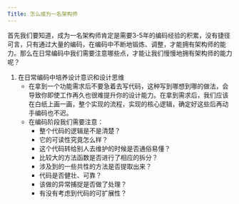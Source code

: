 ```yaml
---
Title: 怎么成为一名架构师
---
```


首先我们要知道，成为一名架构师肯定是需要3-5年的编码经验的积累，没有捷径可言，只有通过大量的编码，在编码中不断地锻炼、调整，才能拥有架构师的能力。那么在日常编码中我们需要注意哪些点，才能让我们慢慢地拥有架构师的能力呢？

1. 在日常编码中培养设计意识和设计思维
   * 在拿到一个功能需求后不要急着去写代码，这种写到哪想到哪的做法，会导致你即使工作再久也很难提升你的设计能力。在拿到需求后，我们应该在白纸上画一画，整个实现的流程，实现的核心逻辑，确定好这些后再动手编码也不迟。
   * 在编码阶段我们需要注意：
     * 整个代码的逻辑是不是清楚？
     * 它的可读性究竟怎么样？
     * 这个代码转给别人去维护的时候是否通俗易懂？
     * 比较大的方法函数是否进行了相应的拆分？
     * 涉及到的一些共性的方法是否提取出来？
     * 代码是否健壮、可靠？
     * 该做的异常捕捉是否做了处理？
     * 有没有考虑到代码的可扩展性？